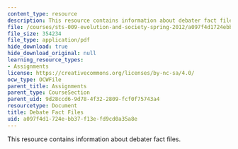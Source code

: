 ```yaml
---
content_type: resource
description: This resource contains information about debater fact files.
file: /courses/sts-009-evolution-and-society-spring-2012/a097f4d1724ebb37f13efd9cd0a35a8e_MITSTS_009S12_dbt_ft_fls.pdf
file_size: 354234
file_type: application/pdf
hide_download: true
hide_download_original: null
learning_resource_types:
- Assignments
license: https://creativecommons.org/licenses/by-nc-sa/4.0/
ocw_type: OCWFile
parent_title: Assignments
parent_type: CourseSection
parent_uid: 9d28ccd6-9d78-4f32-2809-fcf0f75743a4
resourcetype: Document
title: Debate Fact Files
uid: a097f4d1-724e-bb37-f13e-fd9cd0a35a8e
---
```

This resource contains information about debater fact files.